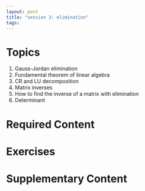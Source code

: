 ```yaml
---
layout: post
title: "session 3: elimination"
tags:
---
```


# Topics

1. Gauss-Jordan elimination
2. Fundamental theorem of linear algebra
3. CR and LU decomposition
4. Matrix inverses
5. How to find the inverse of a matrix with elimination
6. Determinant


# Required Content


# Exercises


# Supplementary Content
